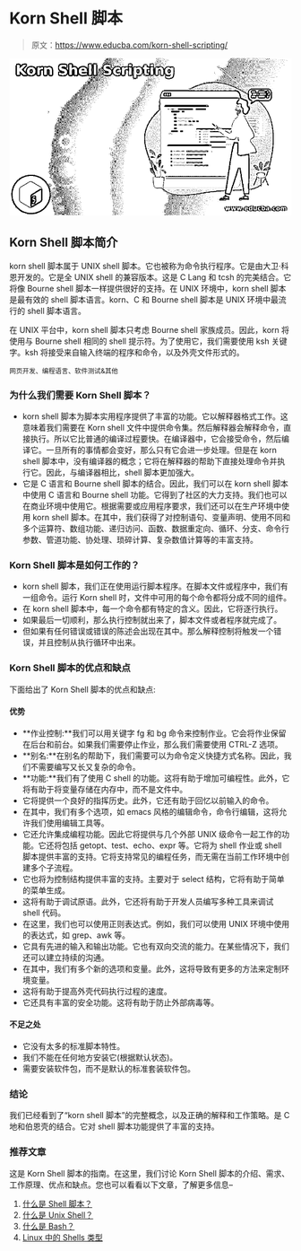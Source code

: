 # Korn Shell 脚本

> 原文：<https://www.educba.com/korn-shell-scripting/>

![Korn Shell Scripting](img/5fdf72fb1e4ae0df3fff71ddb10659c2.png)



## Korn Shell 脚本简介

korn shell 脚本属于 UNIX shell 脚本。它也被称为命令执行程序。它是由大卫·科恩开发的。它是全 UNIX shell 的兼容版本。这是 C Lang 和 tcsh 的完美结合。它将像 Bourne shell 脚本一样提供很好的支持。在 UNIX 环境中，korn shell 脚本是最有效的 shell 脚本语言。korn、C 和 Bourne shell 脚本是 UNIX 环境中最流行的 shell 脚本语言。

在 UNIX 平台中，korn shell 脚本只考虑 Bourne shell 家族成员。因此，korn 将使用与 Bourne shell 相同的 shell 提示符。为了使用它，我们需要使用 ksh 关键字。ksh 将接受来自输入终端的程序和命令，以及外壳文件形式的。

<small>网页开发、编程语言、软件测试&其他</small>

### 为什么我们需要 Korn Shell 脚本？

*   korn shell 脚本为脚本实用程序提供了丰富的功能。它以解释器格式工作。这意味着我们需要在 Korn shell 文件中提供命令集。然后解释器会解释命令，直接执行。所以它比普通的编译过程要快。在编译器中，它会接受命令，然后编译它。一旦所有的事情都会变好，那么只有它会进一步处理。但是在 korn shell 脚本中，没有编译器的概念；它将在解释器的帮助下直接处理命令并执行它。因此，与编译器相比，shell 脚本更加强大。
*   它是 C 语言和 Bourne shell 脚本的结合。因此，我们可以在 korn shell 脚本中使用 C 语言和 Bourne shell 功能。它得到了社区的大力支持。我们也可以在商业环境中使用它。根据需要或应用程序要求，我们还可以在生产环境中使用 korn shell 脚本。在其中，我们获得了对控制语句、变量声明、使用不同和多个运算符、数组功能、递归访问、函数、数据重定向、循环、分支、命令行参数、管道功能、协处理、琐碎计算、复杂数值计算等的丰富支持。

### Korn Shell 脚本是如何工作的？

*   korn shell 脚本，我们正在使用运行脚本程序。在脚本文件或程序中，我们有一组命令。运行 Korn shell 时，文件中可用的每个命令都将分成不同的组件。
*   在 korn shell 脚本中，每一个命令都有特定的含义。因此，它将逐行执行。
*   如果最后一切顺利，那么执行控制就出来了，脚本文件或者程序就完成了。
*   但如果有任何错误或错误的陈述会出现在其中。那么解释控制将触发一个错误，并且控制从执行循环中出来。

### Korn Shell 脚本的优点和缺点

下面给出了 Korn Shell 脚本的优点和缺点:

#### 优势

*   **作业控制:**我们可以用关键字 fg 和 bg 命令来控制作业。它会将作业保留在后台和前台。如果我们需要停止作业，那么我们需要使用 CTRL-Z 选项。
*   **别名:**在别名的帮助下，我们需要可以为命令定义快捷方式名称。因此，我们不需要编写又长又复杂的命令。
*   **功能:**我们有了使用 C shell 的功能。这将有助于增加可编程性。此外，它将有助于将变量存储在内存中，而不是文件中。
*   它将提供一个良好的指挥历史。此外，它还有助于回忆以前输入的命令。
*   在其中，我们有多个选项，如 emacs 风格的编辑命令，命令行编辑，这将允许我们使用编辑工具等。
*   它还允许集成编程功能。因此它将提供与几个外部 UNIX 级命令一起工作的功能。它还将包括 getopt、test、echo、expr 等。它将为 shell 作业或 shell 脚本提供丰富的支持。它将支持常见的编程任务，而无需在当前工作环境中创建多个子流程。
*   它也将为控制结构提供丰富的支持。主要对于 select 结构，它将有助于简单的菜单生成。
*   这将有助于调试原语。此外，它还将有助于开发人员编写多种工具来调试 shell 代码。
*   在这里，我们也可以使用正则表达式。例如，我们可以使用 UNIX 环境中使用的表达式，如 grep、awk 等。
*   它具有先进的输入和输出功能。它也有双向交流的能力。在某些情况下，我们还可以建立持续的沟通。
*   在其中，我们有多个新的选项和变量。此外，这将导致有更多的方法来定制环境变量。
*   这将有助于提高外壳代码执行过程的速度。
*   它还具有丰富的安全功能。这将有助于防止外部病毒等。

#### 不足之处

*   它没有太多的标准脚本特性。
*   我们不能在任何地方安装它(根据默认状态)。
*   需要安装软件包，而不是默认的标准套装软件包。

### 结论

我们已经看到了“korn shell 脚本”的完整概念，以及正确的解释和工作策略。是 C 地和伯恩壳的结合。它对 shell 脚本功能提供了丰富的支持。

### 推荐文章

这是 Korn Shell 脚本的指南。在这里，我们讨论 Korn Shell 脚本的介绍、需求、工作原理、优点和缺点。您也可以看看以下文章，了解更多信息–

1.  [什么是 Shell 脚本？](https://www.educba.com/what-is-shell-scripting/)
2.  [什么是 Unix Shell？](https://www.educba.com/what-is-unix-shell/)
3.  [什么是 Bash？](https://www.educba.com/what-is-bash/)
4.  [Linux 中的 Shells 类型](https://www.educba.com/types-of-shells-in-linux/)





